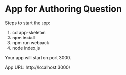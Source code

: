 # App for Authoring Question

Steps to start the app:

1. cd app-skeleton
2. npm install
3. npm run webpack
4. node index.js

Your app will start on port 3000.

App URL: http://localhost:3000/
